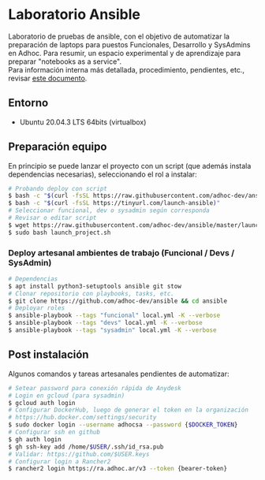 # Laboratorio Ansible

Laboratorio de pruebas de ansible, con el objetivo de automatizar la preparación de laptops para puestos Funcionales, Desarrollo y SysAdmins en Adhoc. Para resumir, un espacio experimental y de aprendizaje para preparar "notebooks as a service".  
Para información interna más detallada, procedimiento, pendientes, etc., revisar [este documento](https://docs.google.com/document/d/1iDylKWfjRL9SO_GR_1j7HjQhFixYsFz9Vv3Mi0WstPQ).

## Entorno

- Ubuntu 20.04.3 LTS 64bits (virtualbox)

## Preparación equipo

En principio se puede lanzar el proyecto con un script (que además instala dependencias necesarias), seleccionando el rol a instalar:

```bash
# Probando deploy con script
$ bash -c "$(curl -fsSL https://raw.githubusercontent.com/adhoc-dev/ansible/master/launch_project.sh)"
$ bash -c "$(curl -fsSL https://tinyurl.com/launch-ansible)"
# Seleccionar funcional, dev o sysadmin según corresponda
# Revisar o editar script
$ wget https://raw.githubusercontent.com/adhoc-dev/ansible/master/launch_project.sh
$ sudo bash launch_project.sh
```

### Deploy artesanal ambientes de trabajo (Funcional / Devs / SysAdmin)

```bash
# Dependencias
$ apt install python3-setuptools ansible git stow
# Clonar repositorio con playbooks, tasks, etc.
$ git clone https://github.com/adhoc-dev/ansible && cd ansible
# Deployar roles
$ ansible-playbook --tags "funcional" local.yml -K --verbose
$ ansible-playbook --tags "devs" local.yml -K --verbose
$ ansible-playbook --tags "sysadmin" local.yml -K --verbose
```

## Post instalación

Algunos comandos y tareas artesanales pendientes de automatizar:

```bash
# Setear password para conexión rápida de Anydesk
# Login en gcloud (para sysadmin)
$ gcloud auth login
# Configurar DockerHub, luego de generar el token en la organización
# https://hub.docker.com/settings/security
$ sudo docker login --username adhocsa --password {$DOCKER_TOKEN}
# Configurar ssh en github
$ gh auth login
$ gh ssh-key add /home/$USER/.ssh/id_rsa.pub
# Validar: https://github.com/$USER.keys
# Configurar login a Rancher2
$ rancher2 login https://ra.adhoc.ar/v3 --token {bearer-token}
```
